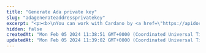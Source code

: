 ```yaml
---
title: "Generate Ada private key"
slug: "adagenerateaddressprivatekey"
excerpt: "<p><b>\nYou can work with Cardano by <a href=\"https://apidoc.tatum.io/tag/Node-RPC#operation/NodeJsonPostRpcDriver\" target=\"_blank\">connecting directly to a blockchain node provided by Tatum</a>.</b></p><br/>\n<h4>1 credit per API call.</h4>\n<p>Generates a private key for an address from a mnemonic for a given derivation path index. The private key is generated for the specific index - each mnemonic\ncan generate up to 2^32 private keys starting from index 0 until 2^31 - 1.</p>"
hidden: false
createdAt: "Mon Feb 05 2024 11:38:51 GMT+0000 (Coordinated Universal Time)"
updatedAt: "Mon Feb 05 2024 11:39:02 GMT+0000 (Coordinated Universal Time)"
---
```

